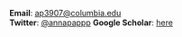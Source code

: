 __Email__: [ap3907@columbia.edu](ap3907@columbia.edu)  
__Twitter__: [@annapappp](https://twitter.com/annapappp)
__Google Scholar__: [here](https://scholar.google.com/citations?user=HEDbDtoAAAAJ&hl=en)